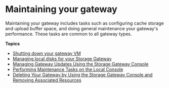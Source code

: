 # Maintaining your gateway<a name="maintaining-gateway"></a>

Maintaining your gateway includes tasks such as configuring cache storage and upload buffer space, and doing general maintenance your gateway's performance\. These tasks are common to all gateway types\.

**Topics**
+ [Shutting down your gateway VM](MaintenanceShutDown-common.md)
+ [Managing local disks for your Storage Gateway](ManagingLocalStorage-common.md)
+ [Managing Gateway Updates Using the Storage Gateway Console](MaintenanceManagingUpdate-common.md)
+ [Performing Maintenance Tasks on the Local Console](manage-on-premises.md)
+ [Deleting Your Gateway by Using the Storage Gateway Console and Removing Associated Resources](deleting-gateway-common.md)